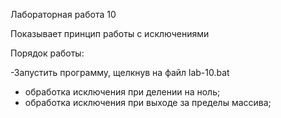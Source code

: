 Лабораторная работа 10

Показывает принцип работы с исключениями

Порядок работы:

-Запустить программу, щелкнув на файл lab-10.bat

- обработка исключения при делении на ноль;
- обработка исключения при выходе за пределы массива;
